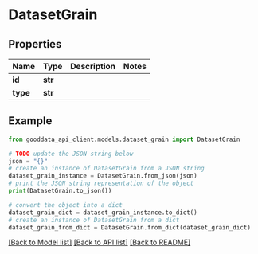 # DatasetGrain


## Properties

Name | Type | Description | Notes
------------ | ------------- | ------------- | -------------
**id** | **str** |  | 
**type** | **str** |  | 

## Example

```python
from gooddata_api_client.models.dataset_grain import DatasetGrain

# TODO update the JSON string below
json = "{}"
# create an instance of DatasetGrain from a JSON string
dataset_grain_instance = DatasetGrain.from_json(json)
# print the JSON string representation of the object
print(DatasetGrain.to_json())

# convert the object into a dict
dataset_grain_dict = dataset_grain_instance.to_dict()
# create an instance of DatasetGrain from a dict
dataset_grain_from_dict = DatasetGrain.from_dict(dataset_grain_dict)
```
[[Back to Model list]](../README.md#documentation-for-models) [[Back to API list]](../README.md#documentation-for-api-endpoints) [[Back to README]](../README.md)


